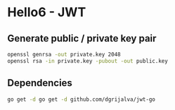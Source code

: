 # Hello6 - JWT

## Generate public / private key pair

```bash
openssl genrsa -out private.key 2048
openssl rsa -in private.key -pubout -out public.key
```

## Dependencies

```bash
go get -d go get -d github.com/dgrijalva/jwt-go
```
